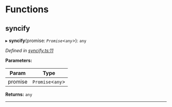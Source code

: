 

# Functions

<a id="syncify"></a>

##  syncify

▸ **syncify**(promise: *`Promise`<`any`>*): `any`

*Defined in [syncify.ts:11](https://github.com/polkadot-js/common/blob/0cb6e6c/packages/util/src/syncify.ts#L11)*

**Parameters:**

| Param | Type |
| ------ | ------ |
| promise | `Promise`<`any`> |

**Returns:** `any`

___

